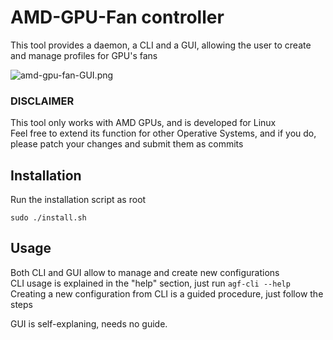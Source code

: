 # AMD-GPU-Fan controller
This tool provides a daemon, a CLI and a GUI, allowing the user to create and manage profiles for GPU's fans

![amd-gpu-fan-GUI.png](..%2F..%2FPictures%2Famd-gpu-fan-GUI.png)
### DISCLAIMER
This tool only works with AMD GPUs, and is developed for Linux\
Feel free to extend its function for other Operative Systems, and if you do, please patch your changes and submit them as commits

## Installation
Run the installation script as root
```commandline
sudo ./install.sh
```

## Usage
Both CLI and GUI allow to manage and create new configurations\
CLI usage is explained in the "help" section, just run `agf-cli --help`\
Creating a new configuration from CLI is a guided procedure, just follow the steps


GUI is self-explaning, needs no guide.
